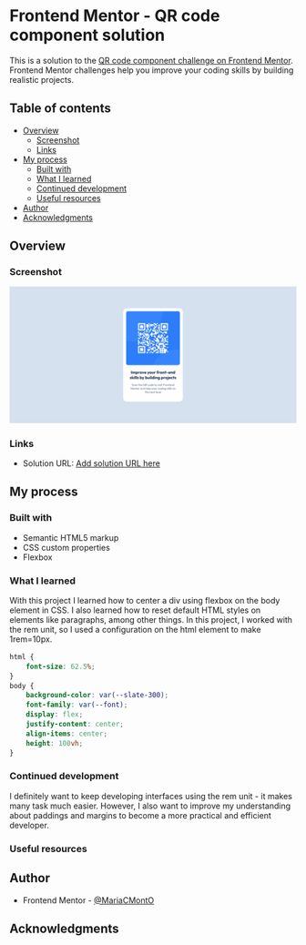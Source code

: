 # Frontend Mentor - QR code component solution

This is a solution to the [QR code component challenge on Frontend Mentor](https://www.frontendmentor.io/challenges/qr-code-component-iux_sIO_H). Frontend Mentor challenges help you improve your coding skills by building realistic projects. 

## Table of contents

- [Overview](#overview)
  - [Screenshot](#screenshot)
  - [Links](#links)
- [My process](#my-process)
  - [Built with](#built-with)
  - [What I learned](#what-i-learned)
  - [Continued development](#continued-development)
  - [Useful resources](#useful-resources)
- [Author](#author)
- [Acknowledgments](#acknowledgments)

## Overview

### Screenshot

![](./screenshot.png)


### Links

- Solution URL: [Add solution URL here](https://github.com/MariaCMontO/qr-code-component-cmo)

## My process

### Built with

- Semantic HTML5 markup
- CSS custom properties
- Flexbox

### What I learned

With this project I learned how to center a div using flexbox on the body element in CSS. I also learned how to reset default HTML styles on elements like paragraphs, among other things.
In this project, I worked with the rem unit, so I used a configuration on the html element to make 1rem=10px.

```css
html {
    font-size: 62.5%;
}
body {
    background-color: var(--slate-300);
    font-family: var(--font);
    display: flex;
    justify-content: center;
    align-items: center;
    height: 100vh;
}
```

### Continued development

I definitely want to keep developing interfaces using the rem unit - it makes many task much easier. However, I also want to improve my understanding about paddings and margins to become a more practical and efficient developer. 

### Useful resources

## Author

- Frontend Mentor - [@MariaCMontO](https://github.com/MariaCMontO)


## Acknowledgments
